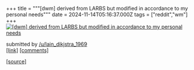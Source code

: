 +++
title = """[dwm] derived from LARBS but modified in accordance to my personal needs"""
date = 2024-11-14T05:16:37.000Z
tags = ["reddit","wm"]
+++
[![[dwm] derived from LARBS but modified in accordance to my personal needs](https://preview.redd.it/3icbqt8zws0e1.png?width=640&crop=smart&auto=webp&s=bdb3f28c7b5583432508ed13e2b6e0ab36d010ad "[dwm] derived from LARBS but modified in accordance to my personal needs")](https://www.reddit.com/r/unixporn/comments/1gqxlpd/dwm_derived_from_larbs_but_modified_in_accordance/)

submitted by [/u/lain\_dikjstra\_1969](https://www.reddit.com/user/lain_dikjstra_1969)  
[\[link\]](https://i.redd.it/3icbqt8zws0e1.png) [\[comments\]](https://www.reddit.com/r/unixporn/comments/1gqxlpd/dwm_derived_from_larbs_but_modified_in_accordance/)

[[source]](https://www.reddit.com/r/unixporn/comments/1gqxlpd/dwm_derived_from_larbs_but_modified_in_accordance/)
